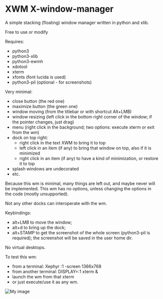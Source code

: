 # XWM X-window-manager
A simple stacking (floating) window manager written in python and xlib.

Free to use or modify

Requires:
- python3
- python3-xlib
- python3-ewmh
- xdotool
- xterm
- xfonts (font lucida is used)
- python3-pil (optional - for screenshots)

Very minimal:
- close button (the red one)
- maximize button (the green one)
- window moving (from the titlebar or with shortcut Alt+LMB)
- window resizing (left click in the bottom right corner of the window; if the pointer changes, just drag)
- menu (right click in the background; two options: execute xterm or exit from the wm)
- dock on top right:
    - right click in the text XWM to bring it to top
    - left click in an item (if any) to bring that window on top, also if it is minimized
    - right click in an item (if any) to have a kind of minimization, or restore it to top
- splash windows are undecorated
- etc.

Because this wm is minimal, many things are left out, and maybe never will be implemented. This wm has no options, unless changing the options in the code (mostly unsupported).

Not any other docks can interoperate with the wm.

Keybindings:
- alt+LMB to move the window;
- alt+d to bring up the dock;
- alt+STAMP to get the screenshot of the whole screen (python3-pil is required); the screenshot will be saved in the user home dir.

No virtual desktops.

To test this wm:
- from a terminal: Xephyr :1 -screen 1366x768
- from another terminal: DISPLAY=:1 xterm &
- launch the wm from that xterm
- or just execute/use it as any wm.

![My image](https://github.com/frank038/XWM-X-window-manager-/blob/main/screenshot.png)
